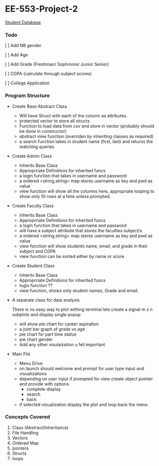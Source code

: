 # EE-553-Project-2

[Student Database](https://www.kaggle.com/datasets/markmedhat/student-scores)

### Todo

[ ] Add NB gender

[ ] Add Age

[ ] Add Grade (Freshman/ Sophmore/ Junior Senior)

[ ]  CGPA (calculate through subject scores)

[ ] College Application

### Program Structure

- Create Base Abstract Class 

    - Will have Struct with each of the column as attributes.
    - protected vector to store all structs
    - Function to load data from csv and store in vector (probably should be done in constructor)
    - abstract view function (overriden by inheriting classes as required)
    - a search function takes in student name (first, last) and returns the matching queries

- Create Admin Class
    - Inherits Base Class
    - Approprriate Definitions for inherited funcs
    - a login function that takes in username and password
    - a ordered \<string,string\> map stores username as key and pwd as value
    - view function will show all the columns here, appropriate looping to show only 10 rows at a time unless prompted.

- Create Faculty Class
    - Inherits Base Class
    - Approprriate Definitions for inherited funcs
    - a login function that takes in username and password
    - will have a subject attribute that stores the faculties subject/s
    - a ordered \<string,string\> map stores username as key and pwd as value
    - view function will show students name, email, and grade in their subject and CGPA
    - view function can be sorted either by name or score.

- Create Student Class
    - Inherits Base Class
    - Approprriate Definitions for inherited funcs
    - login function ??
    - view function, shows only student names, Grade and email.

- A separate class for data analysis

    There is no easy way to plot withing terminal lets create a signal m x n subplots and display single popup

    - will show pie chart for career aspiration
    - a joint bar graph of grade vs age
    - pie chart for part time status
    - pie chart gender
    - Add any other visulaization u fell important


- Main File

    - Menu Drive
    - on launch should welcome and prompt for user type input and visualizations 
    - depending on user input if prompted for view create object pointer and provide with options
        - complete display
        - search
        - back
    - if selected visualization display the plot and loop back the menu

### Concepts Covered
1. Class (Abstract/Inheritance)
2. File Handling
3. Vectors
4. Ordered Map
5. pointers
6. Structs
7. loops
